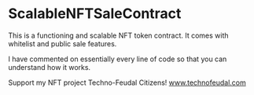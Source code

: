 # ScalableNFTSaleContract
This is a functioning and scalable NFT token contract. It comes with whitelist and public sale features. 

I have commented on essentially every line of code so that you can understand how it works.

Support my NFT project Techno-Feudal Citizens! www.technofeudal.com
